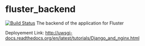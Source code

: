 # fluster_backend
[![Build Status](https://magnum.travis-ci.com/seba-1511/fluster_backend.svg?token=wS9Ya4UiannE2WzTjpHV&branch=master)](https://magnum.travis-ci.com/seba-1511/fluster_backend)
The backend of the application for Fluster

Deployement Link: http://uwsgi-docs.readthedocs.org/en/latest/tutorials/Django_and_nginx.html
